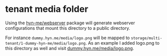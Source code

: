 # tenant media folder

Using the [hyn-me/webserver](http://github.com/hyn-me/webserver) package will generate webserver configurations
that mount this directory to a public directory.

For instance `dummy.hyn.me/media/logo.png` will be mapped to `storage/multi-tenant/1-dummy-hyn-me/media/logo.png`.
As an example I added logo.png to this directory as well and visit [dummy.hyn.me/media/logo.png](http://dummy.hyn.me/media/logo.png).